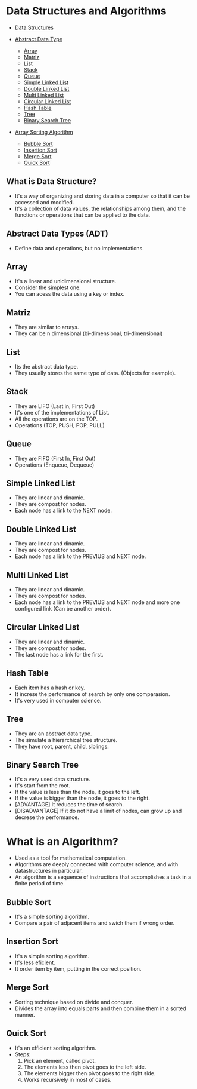 # Data Structures and Algorithms

* [Data Structures](#data-structures)
* [Abstract Data Type](#abstract-data-type)
    * [Array](#array)
    * [Matriz](#matriz)    
    * [List](#list)
    * [Stack](#stack)
    * [Queue](#queue)
    * [Simple Linked List](#simple-linked-list)
    * [Double Linked List](#double-linked-list)
    * [Multi Linked List](#multi-linked-list)
    * [Circular Linked List](#circular-linked-list)    
    * [Hash Table](#hash-table)
    * [Tree](#tree)
    * [Binary Search Tree](#binary-search-tree)

* [Array Sorting Algorithm](#what-is-an-algorithm?)
    * [Bubble Sort](#bubble-sort)
    * [Insertion Sort](#insertion-sort)
    * [Merge Sort](#merge-sort)
    * [Quick Sort](#quick-sort)

## What is Data Structure?
- It's a way of organizing and storing data in a computer so that it can be accessed and modified.
- It's a collection of data values, the relationships among them, and the functions or operations that can be applied to the data.

## Abstract Data Types (ADT)
- Define data and operations, but no implementations.

## Array
- It's a linear and unidimensional structure.
- Consider the simplest one.
- You can acess the data using a key or index.

## Matriz
- They are similar to arrays.
- They can be n dimensional (bi-dimensional, tri-dimensional)

## List
- Its the abstract data type.
- They usually stores the same type of data. (Objects for example).

## Stack
- They are LIFO (Last in, First Out)
- It's one of the implementations of List.
- All the operations are on the TOP.
- Operations (TOP, PUSH, POP, PULL)

## Queue
- They are FIFO (First In, First Out)
- Operations (Enqueue, Dequeue)

## Simple Linked List
- They are linear and dinamic.
- They are compost for nodes.
- Each node has a link to the NEXT node.

## Double Linked List
- They are linear and dinamic.
- They are compost for nodes.
- Each node has a link to the PREVIUS and NEXT node.

## Multi Linked List
- They are linear and dinamic.
- They are compost for nodes.
- Each node has a link to the PREVIUS and NEXT node and more one configured link (Can be another order).

## Circular Linked List
- They are linear and dinamic.
- They are compost for nodes.
- The last node has a link for the first.

## Hash Table
- Each item has a hash or key.
- It increse the performance of search by only one comparasion.
- It's very used in computer science.

## Tree
- They are an abstract data type.
- The simulate a hierarchical tree structure.
- They have root, parent, child, siblings.

## Binary Search Tree
- It's a very used data structure.
- It's start from the root.
- If the value is less than the node, it goes to the left.
- If the value is bigger than the node, it goes to the right.
- [ADVANTAGE] It reduces the time of search.
- [DISADVANTAGE] If it do not have a limit of nodes, can grow up and decrese the performance.

# What is an Algorithm?
- Used as a tool for mathematical computation.
- Algorithms are deeply connected with computer science, and with datastructures in particular. 
- An algorithm is a sequence of instructions that accomplishes a task in a finite period of time. 

## Bubble Sort
- It's a simple sorting algorithm.
- Compare a pair of adjacent items and swich them if wrong order.

## Insertion Sort
- It's a simple sorting algorithm.
- It's less eficient.
- It order item by item, putting in the correct position.

## Merge Sort
- Sorting technique based on divide and conquer.
- Divides the array into equals parts and then combine them in a sorted manner.

## Quick Sort
- It's an efficient sorting algorithm.
- Steps:
    1) Pick an element, called pivot.
    2) The elements less then pivot goes to the left side.
    3) The elements bigger then pivot goes to the right side.
    4) Works recursively in most of cases.